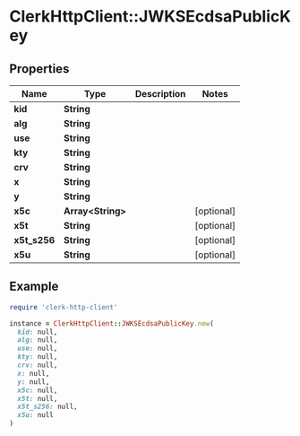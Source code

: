 # ClerkHttpClient::JWKSEcdsaPublicKey

## Properties

| Name | Type | Description | Notes |
| ---- | ---- | ----------- | ----- |
| **kid** | **String** |  |  |
| **alg** | **String** |  |  |
| **use** | **String** |  |  |
| **kty** | **String** |  |  |
| **crv** | **String** |  |  |
| **x** | **String** |  |  |
| **y** | **String** |  |  |
| **x5c** | **Array&lt;String&gt;** |  | [optional] |
| **x5t** | **String** |  | [optional] |
| **x5t_s256** | **String** |  | [optional] |
| **x5u** | **String** |  | [optional] |

## Example

```ruby
require 'clerk-http-client'

instance = ClerkHttpClient::JWKSEcdsaPublicKey.new(
  kid: null,
  alg: null,
  use: null,
  kty: null,
  crv: null,
  x: null,
  y: null,
  x5c: null,
  x5t: null,
  x5t_s256: null,
  x5u: null
)
```

